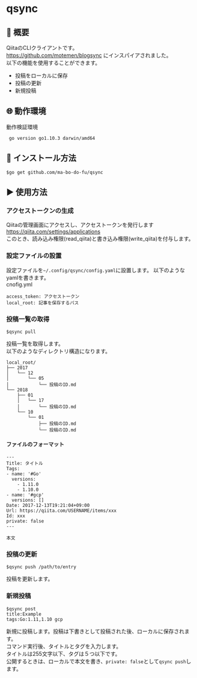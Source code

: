 # qsync
 
## :pushpin: 概要
 QiitaのCLIクライアントです。  
 https://github.com/motemen/blogsync  にインスパイアされました。  
以下の機能を使用することができます。
 - 投稿をローカルに保存
 - 投稿の更新
 - 新規投稿

## :globe_with_meridians: 動作環境
動作検証環境
```
 go version go1.10.3 darwin/amd64
```
 
## :floppy_disk: インストール方法
```
$go get github.com/ma-bo-do-fu/qsync
```
 
## :arrow_forward: 使用方法
### アクセストークンの生成
Qiitaの管理画面にアクセスし、アクセストークンを発行します  
https://qiita.com/settings/applications  
このとき、読み込み権限(read_qiita)と書き込み権限(write_qiita)を付与します。

### 設定ファイルの設置
設定ファイルを`~/.config/qsync/config.yaml`に設置します。
以下のようなyamlを書きます。  
cnofig.yml
```
access_token: アクセストークン
local_root: 記事を保存するパス
```
### 投稿一覧の取得
```
$qsync pull
```
投稿一覧を取得します。  
以下のようなディレクトリ構造になります。
```
local_root/
├── 2017
│   └── 12
│       └── 05
│           └── 投稿のID.md
└── 2018
    ├── 01
    │   └── 17
    │       └── 投稿のID.md
    └── 10
        └── 01
            ├── 投稿のID.md
            └── 投稿のID.md
```
#### ファイルのフォーマット
```
---
Title: タイトル
Tags:
- name: '#Go'
  versions: 
    - 1.11.0
    - 1.10.0
- name: '#gcp'
  versions: []
Date: 2017-12-13T19:21:04+09:00
Url: https://qiita.com/USERNAME/items/xxx
Id: xxx
private: false
---

本文

```


### 投稿の更新
```
$qsync push /path/to/entry
```
投稿を更新します。

### 新規投稿
```
$qsync post
title:Example
tags:Go:1.11,1.10 gcp
```
新規に投稿します。投稿は下書きとして投稿された後、ローカルに保存されます。  
コマンド実行後、タイトルとタグを入力します。  
タイトルは255文字以下、タグは５つ以下です。   
公開するときは、ローカルで本文を書き、`private: false`として`qsync push`します。  
